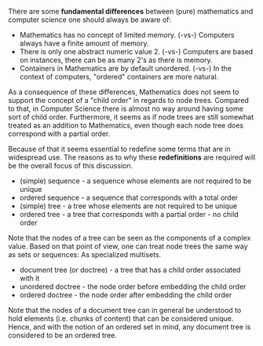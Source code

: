 
There are some **fundamental differences** between (pure) mathematics and
computer science one should always be aware of:

* Mathematics has no concept of limited memory. (-vs-)
  Computers always have a finite amount of memory.
* There is only one abstract numeric value 2. (-vs-)
  Computers are based on instances, there can be
  as many 2's as there is memory.
* Containers in Mathematics are by default unordered. (-vs-)
  In the context of computers, "ordered" containers are more natural.

As a consequence of these differences, Mathematics does not seem to support
the concept of a "child order" in regards to node trees. Compared to that,
in Computer Science there is almost no way around having some sort of child
order. Furthermore, it seems as if node trees are still somewhat treated as
an addition to Mathematics, even though each node tree does correspond with
a partial order.

Because of that it seems essential to redefine some terms that are in widespread
use. The reasons as to why these **redefinitions** are required will be the
overall focus of this discussion.

* (simple) sequence - a sequence whose elements are not required to be unique
* ordered sequence - a sequence that corresponds with a total order
* (simple) tree - a tree whose elements are not required to be unique
* ordered tree - a tree that corresponds with a partial order - no child order

Note that the nodes of a tree can be seen as the components of a complex value.
Based on that point of view, one can treat node trees the same way as sets or
sequences: As specialized multisets.

* document tree (or doctree) - a tree that has a child order associated with it
* unordered doctree - the node order before embedding the child order
* ordered doctree - the node order after embedding the child order

Note that the nodes of a document tree can in general be understood to hold
elements (i.e. chunks of content) that can be considered unique. Hence, and
with the notion of an ordered set in mind, any document tree is considered
to be an ordered tree.
